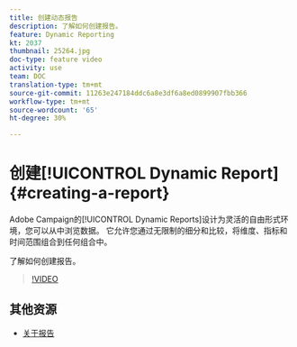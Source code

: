 ```yaml
---
title: 创建动态报告
description: 了解如何创建报告。
feature: Dynamic Reporting
kt: 2037
thumbnail: 25264.jpg
doc-type: feature video
activity: use
team: DOC
translation-type: tm+mt
source-git-commit: 11263e247184ddc6a8e3df6a8ed0899907fbb366
workflow-type: tm+mt
source-wordcount: '65'
ht-degree: 30%

---
```



# 创建[!UICONTROL Dynamic Report]{#creating-a-report}

Adobe Campaign的[!UICONTROL Dynamic Reports]设计为灵活的自由形式环境，您可以从中浏览数据。 它允许您通过无限制的细分和比较，将维度、指标和时间范围组合到任何组合中。

了解如何创建报告。

>[!VIDEO](https://video.tv.adobe.com/v/25264/?quality=12)

## 其他资源

* [关于报告](https://docs.adobe.com/content/help/en/campaign-standard/using/reporting/about-reporting/about-dynamic-reports.html)
